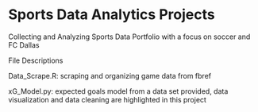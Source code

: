 # Sports Data Analytics Projects 
Collecting and Analyzing Sports Data Portfolio with a focus on soccer and FC Dallas

File Descriptions

Data_Scrape.R: scraping and organizing game data from fbref

xG_Model.py: expected goals model from a data set provided, data visualization and data cleaning are highlighted in this project
